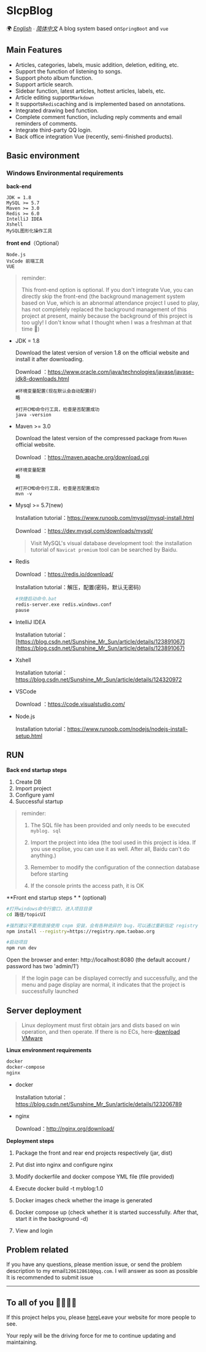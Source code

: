 # SlcpBlog
🌍
*[English](/README-en.md) ∙ [简体中文](/README.md)*
A blog system based on`SpringBoot` and `vue`

## Main Features

- Articles, categories, labels, music addition, deletion, editing, etc.
- Support the function of listening to songs.
- Support photo album function.
- Support article search.
- Sidebar function, latest articles, hottest articles, labels, etc.
- Article editing support`Markdown`
- It supports`Redis`caching and is implemented based on annotations.
- Integrated drawing bed function.
- Complete comment function, including reply comments and email reminders of comments.
- Integrate third-party QQ login.
- Back office integration Vue (recently, semi-finished products).

## Basic environment

### Windows Environmental requirements

**back-end**

~~~
JDK = 1.8
MySQL >= 5.7
Maven >= 3.0
Redis >= 6.0
IntelliJ IDEA
Xshell
MySQL图形化操作工具
~~~

**front end**（Optional）

~~~
Node.js
VsCode 前端工具
VUE
~~~

> reminder:
>
> This front-end option is optional. If you don't integrate Vue, you can directly skip the front-end (the background management system based on Vue, which is an abnormal attendance project I used to play, has not completely replaced the background management of this project at present, mainly because the background of this project is too ugly! I don't know what I thought when I was a freshman at that time 🤡)


- JDK = 1.8

  Download the latest version of version 1.8 on the official website and install it after downloading.

  Download ：https://www.oracle.com/java/technologies/javase/javase-jdk8-downloads.html

  ```
  #环境变量配置(现在默认会自动配置好)
  略
  
  #打开CMD命令行工具，检查是否配置成功
  java -version
  ```

- Maven >= 3.0

  Download the latest version of the compressed package from `Maven` official website.

  Download ：https://maven.apache.org/download.cgi

  ```
  #环境变量配置
  略
  
  #打开CMD命令行工具，检查是否配置成功
  mvn -v
  ```

- Mysql >= 5.7(new)

  Installation tutorial：https://www.runoob.com/mysql/mysql-install.html

  Download ：https://dev.mysql.com/downloads/mysql/

  > Visit MySQL's visual database development tool: the installation tutorial of `Navicat premium` tool can be searched by Baidu.

- Redis

  Download ：https://redis.io/download/

  Installation tutorial：解压，配置(密码，默认无密码)

  ~~~bash
  #快捷启动命令.bat
  redis-server.exe redis.windows.conf
  pause
  ~~~

- IntelliJ IDEA

  Installation tutorial：[https://blog.csdn.net/Sunshine_Mr_Sun/article/details/123891067](https://blog.csdn.net/Sunshine_Mr_Sun/article/details/123891067)

- Xshell

  Installation tutorial：https://blog.csdn.net/Sunshine_Mr_Sun/article/details/124320972

- VSCode

  Download ：https://code.visualstudio.com/

- Node.js

  Installation tutorial：https://www.runoob.com/nodejs/nodejs-install-setup.html


## RUN

**Back end startup steps**

1. Create DB
2. Import project
3. Configure yaml
4. Successful startup

> reminder:
>
> 1. The SQL file has been provided and only needs to be executed` myblog. sql`
>
> 2. Import the project into idea (the tool used in this project is idea. If you use ecplise, you can use it as well. After all, Baidu can't do anything.)
>
> 3. Remember to modify the configuration of the connection database before starting
>
> 4. If the console prints the access path, it is OK



**Front end startup steps * * (optional)

```bash
#打开windows命令行窗口，进入项目目录
cd 路径/topicUI

#强烈建议不要用直接使用 cnpm 安装，会有各种诡异的 bug，可以通过重新指定 registry 来解决 npm 安装速度慢的问题。
npm install --registry=https://registry.npm.taobao.org

#启动项目
npm run dev
```

Open the browser and enter: http://localhost:8080 (the default account / password has two 'admin/1')

>If the login page can be displayed correctly and successfully, and the menu and page display are normal, it indicates that the project is successfully launched

## Server deployment

> Linux deployment must first obtain jars and dists based on win operation, and then operate. If there is no ECs, here-[download VMware](https://blog.csdn.net/Sunshine_Mr_Sun/article/details/123206789)

**Linux environment requirements**

~~~tex
docker
docker-compose
nginx
~~~

- docker

  Installation tutorial：https://blog.csdn.net/Sunshine_Mr_Sun/article/details/123206789

- nginx

  Download：http://nginx.org/download/



**Deployment steps**

1. Package the front and rear end projects respectively (jar, dist)



2. Put dist into nginx and configure nginx

3. Modify dockerfile and docker compose YML file (file provided)

4. Execute docker build -t myblog:1.0

5. Docker images check whether the image is generated

6. Docker compose up (check whether it is started successfully. After that, start it in the background -d)

7. View and login



## Problem related

If you have any questions, please mention issue, or send the problem description to my email` 1206128610@qq.com `. I will answer as soon as possible It is recommended to submit issue

---



## To all of you 🙋‍♀️🙋‍♂️

If this project helps you, please [here](https://github.com/ShawSun1/SpringBootBlog/issues/2)Leave your website for more people to see.

Your reply will be the driving force for me to continue updating and maintaining.

